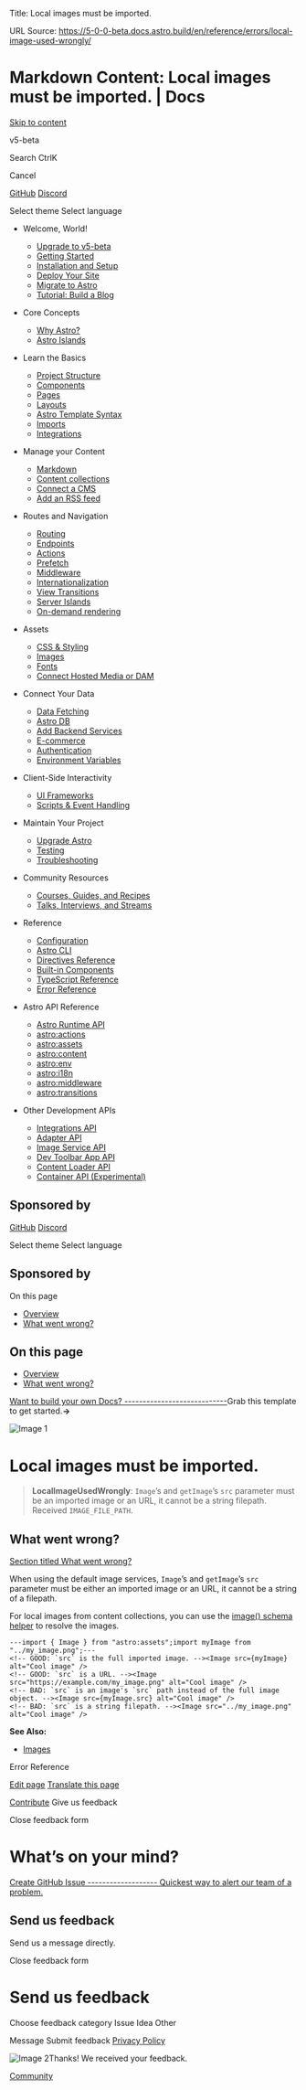 Title: Local images must be imported.

URL Source: https://5-0-0-beta.docs.astro.build/en/reference/errors/local-image-used-wrongly/

Markdown Content:
Local images must be imported. | Docs
===============

[Skip to content](https://5-0-0-beta.docs.astro.build/en/reference/errors/local-image-used-wrongly/#_top)

[](https://astro.build/) [](https://5-0-0-beta.docs.astro.build/en/getting-started/)v5-beta

Search CtrlK

Cancel

[GitHub](https://github.com/withastro/astro) [Discord](https://astro.build/chat)

Select theme Select language

- Welcome, World!

  - [Upgrade to v5-beta](https://5-0-0-beta.docs.astro.build/en/guides/upgrade-to/v5/)
  - [Getting Started](https://5-0-0-beta.docs.astro.build/en/getting-started/)
  - [Installation and Setup](https://5-0-0-beta.docs.astro.build/en/install-and-setup/)
  - [Deploy Your Site](https://5-0-0-beta.docs.astro.build/en/guides/deploy/)
  - [Migrate to Astro](https://5-0-0-beta.docs.astro.build/en/guides/migrate-to-astro/)
  - [Tutorial: Build a Blog](https://5-0-0-beta.docs.astro.build/en/tutorial/0-introduction/)

- Core Concepts

  - [Why Astro?](https://5-0-0-beta.docs.astro.build/en/concepts/why-astro/)
  - [Astro Islands](https://5-0-0-beta.docs.astro.build/en/concepts/islands/)

- Learn the Basics

  - [Project Structure](https://5-0-0-beta.docs.astro.build/en/basics/project-structure/)
  - [Components](https://5-0-0-beta.docs.astro.build/en/basics/astro-components/)
  - [Pages](https://5-0-0-beta.docs.astro.build/en/basics/astro-pages/)
  - [Layouts](https://5-0-0-beta.docs.astro.build/en/basics/layouts/)
  - [Astro Template Syntax](https://5-0-0-beta.docs.astro.build/en/basics/astro-syntax/)
  - [Imports](https://5-0-0-beta.docs.astro.build/en/guides/imports/)
  - [Integrations](https://5-0-0-beta.docs.astro.build/en/guides/integrations-guide/)

- Manage your Content

  - [Markdown](https://5-0-0-beta.docs.astro.build/en/guides/markdown-content/)
  - [Content collections](https://5-0-0-beta.docs.astro.build/en/guides/content-collections/)
  - [Connect a CMS](https://5-0-0-beta.docs.astro.build/en/guides/cms/)
  - [Add an RSS feed](https://5-0-0-beta.docs.astro.build/en/guides/rss/)

- Routes and Navigation

  - [Routing](https://5-0-0-beta.docs.astro.build/en/guides/routing/)
  - [Endpoints](https://5-0-0-beta.docs.astro.build/en/guides/endpoints/)
  - [Actions](https://5-0-0-beta.docs.astro.build/en/guides/actions/)
  - [Prefetch](https://5-0-0-beta.docs.astro.build/en/guides/prefetch/)
  - [Middleware](https://5-0-0-beta.docs.astro.build/en/guides/middleware/)
  - [Internationalization](https://5-0-0-beta.docs.astro.build/en/guides/internationalization/)
  - [View Transitions](https://5-0-0-beta.docs.astro.build/en/guides/view-transitions/)
  - [Server Islands](https://5-0-0-beta.docs.astro.build/en/guides/server-islands/)
  - [On-demand rendering](https://5-0-0-beta.docs.astro.build/en/guides/on-demand-rendering/)

- Assets

  - [CSS & Styling](https://5-0-0-beta.docs.astro.build/en/guides/styling/)
  - [Images](https://5-0-0-beta.docs.astro.build/en/guides/images/)
  - [Fonts](https://5-0-0-beta.docs.astro.build/en/guides/fonts/)
  - [Connect Hosted Media or DAM](https://5-0-0-beta.docs.astro.build/en/guides/media/)

- Connect Your Data

  - [Data Fetching](https://5-0-0-beta.docs.astro.build/en/guides/data-fetching/)
  - [Astro DB](https://5-0-0-beta.docs.astro.build/en/guides/astro-db/)
  - [Add Backend Services](https://5-0-0-beta.docs.astro.build/en/guides/backend/)
  - [E-commerce](https://5-0-0-beta.docs.astro.build/en/guides/ecommerce/)
  - [Authentication](https://5-0-0-beta.docs.astro.build/en/guides/authentication/)
  - [Environment Variables](https://5-0-0-beta.docs.astro.build/en/guides/environment-variables/)

- Client-Side Interactivity

  - [UI Frameworks](https://5-0-0-beta.docs.astro.build/en/guides/framework-components/)
  - [Scripts & Event Handling](https://5-0-0-beta.docs.astro.build/en/guides/client-side-scripts/)

- Maintain Your Project

  - [Upgrade Astro](https://5-0-0-beta.docs.astro.build/en/upgrade-astro/)
  - [Testing](https://5-0-0-beta.docs.astro.build/en/guides/testing/)
  - [Troubleshooting](https://5-0-0-beta.docs.astro.build/en/guides/troubleshooting/)

- Community Resources

  - [Courses, Guides, and Recipes](https://5-0-0-beta.docs.astro.build/en/community-resources/content/)
  - [Talks, Interviews, and Streams](https://5-0-0-beta.docs.astro.build/en/community-resources/talks/)

- Reference

  - [Configuration](https://5-0-0-beta.docs.astro.build/en/reference/configuration-reference/)
  - [Astro CLI](https://5-0-0-beta.docs.astro.build/en/reference/cli-reference/)
  - [Directives Reference](https://5-0-0-beta.docs.astro.build/en/reference/directives-reference/)
  - [Built-in Components](https://5-0-0-beta.docs.astro.build/en/reference/components-reference/)
  - [TypeScript Reference](https://5-0-0-beta.docs.astro.build/en/guides/typescript/)
  - [Error Reference](https://5-0-0-beta.docs.astro.build/en/reference/error-reference/)

- Astro API Reference

  - [Astro Runtime API](https://5-0-0-beta.docs.astro.build/en/reference/api-reference/)
  - [astro:actions](https://5-0-0-beta.docs.astro.build/en/reference/modules/astro-actions/)
  - [astro:assets](https://5-0-0-beta.docs.astro.build/en/reference/modules/astro-assets/)
  - [astro:content](https://5-0-0-beta.docs.astro.build/en/reference/modules/astro-content/)
  - [astro:env](https://5-0-0-beta.docs.astro.build/en/reference/modules/astro-env/)
  - [astro:i18n](https://5-0-0-beta.docs.astro.build/en/reference/modules/astro-i18n/)
  - [astro:middleware](https://5-0-0-beta.docs.astro.build/en/reference/modules/astro-middleware/)
  - [astro:transitions](https://5-0-0-beta.docs.astro.build/en/reference/modules/astro-transitions/)

- Other Development APIs

  - [Integrations API](https://5-0-0-beta.docs.astro.build/en/reference/integrations-reference/)
  - [Adapter API](https://5-0-0-beta.docs.astro.build/en/reference/adapter-reference/)
  - [Image Service API](https://5-0-0-beta.docs.astro.build/en/reference/image-service-reference/)
  - [Dev Toolbar App API](https://5-0-0-beta.docs.astro.build/en/reference/dev-toolbar-app-reference/)
  - [Content Loader API](https://5-0-0-beta.docs.astro.build/en/reference/content-loader-reference/)
  - [Container API (Experimental)](https://5-0-0-beta.docs.astro.build/en/reference/container-reference/)

## Sponsored by

[](https://www.netlify.com/?utm_campaign=Astro-2024&utm_source=astro-referral)[](https://sentry.io/welcome/?utm_medium=partner&utm_source=astro&utm_campaign=astro-docs)

[GitHub](https://github.com/withastro/astro) [Discord](https://astro.build/chat)

Select theme Select language

## Sponsored by

[](https://www.netlify.com/?utm_campaign=Astro-2024&utm_source=astro-referral)[](https://sentry.io/welcome/?utm_medium=partner&utm_source=astro&utm_campaign=astro-docs)

On this page

- [Overview](https://5-0-0-beta.docs.astro.build/en/reference/errors/local-image-used-wrongly/#_top)
- [What went wrong?](https://5-0-0-beta.docs.astro.build/en/reference/errors/local-image-used-wrongly/#what-went-wrong)

## On this page

- [Overview](https://5-0-0-beta.docs.astro.build/en/reference/errors/local-image-used-wrongly/#_top)
- [What went wrong?](https://5-0-0-beta.docs.astro.build/en/reference/errors/local-image-used-wrongly/#what-went-wrong)

[Want to build your own Docs? ----------------------------](https://starlight.astro.build/)Grab this template to get started.**→**

![Image 1](https://5-0-0-beta.docs.astro.build/_astro/houston_omg.CKiB_MJZ_wdOqF.webp)

# Local images must be imported.

> **LocalImageUsedWrongly**: `Image`’s and `getImage`’s `src` parameter must be an imported image or an URL, it cannot be a string filepath. Received `IMAGE_FILE_PATH`.

## What went wrong?

[Section titled What went wrong?](https://5-0-0-beta.docs.astro.build/en/reference/errors/local-image-used-wrongly/#what-went-wrong)

When using the default image services, `Image`’s and `getImage`’s `src` parameter must be either an imported image or an URL, it cannot be a string of a filepath.

For local images from content collections, you can use the [image() schema helper](https://5-0-0-beta.docs.astro.build/en/guides/images/#images-in-content-collections) to resolve the images.

```
---import { Image } from "astro:assets";import myImage from "../my_image.png";---
<!-- GOOD: `src` is the full imported image. --><Image src={myImage} alt="Cool image" />
<!-- GOOD: `src` is a URL. --><Image src="https://example.com/my_image.png" alt="Cool image" />
<!-- BAD: `src` is an image's `src` path instead of the full image object. --><Image src={myImage.src} alt="Cool image" />
<!-- BAD: `src` is a string filepath. --><Image src="../my_image.png" alt="Cool image" />
```

**See Also:**

- [Images](https://5-0-0-beta.docs.astro.build/en/guides/images/)

Error Reference

[Edit page](https://github.com/withastro/astro/blob/main/packages/astro/src/core/errors/errors-data.ts) [Translate this page](https://contribute.docs.astro.build/guides/i18n/)

[Contribute](https://5-0-0-beta.docs.astro.build/en/contribute/) Give us feedback

Close feedback form

# What’s on your mind?

[Create GitHub Issue ------------------- Quickest way to alert our team of a problem.](https://github.com/withastro/docs/issues/new)

## Send us feedback

Send us a message directly.

Close feedback form

# Send us feedback

Choose feedback category Issue Idea Other

Message Submit feedback [Privacy Policy](https://astro.build/privacy/)

![Image 2](https://5-0-0-beta.docs.astro.build/_astro/houston-happy.fP8mBnGj.webp)Thanks! We received your feedback.

[Community](https://community.astro.build/)
